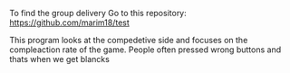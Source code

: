 
To find the group delivery
Go to this repository:
https://github.com/marim18/test


This program looks at the compedetive side and focuses on the compleaction rate of the game. 
People often pressed wrong buttons and thats when we get blancks 